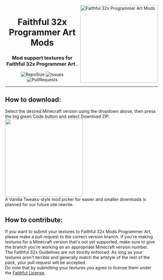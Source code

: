 <img src="https://avatars.githubusercontent.com/u/146987915?v=4" alt="Faithful 32x Programmer Art Mods" align="right" height="256px">
<div align="center">
  <h1>Faithful 32x Programmer Art Mods</h1>
  <h3>Mod support textures for Faithful 32x Programmer Art .</h3>

![RepoSize](https://img.shields.io/github/repo-size/Webaccount284/Faithful-32x-Programmer-Art-Mods-Unofficial)
![Issues](https://img.shields.io/github/issues/Webaccount284/Faithful-32x-Programmer-Art-Mods-Unofficial)
![PullRequests](https://img.shields.io/github/issues-pr/Webaccount284/Faithful-32x-Programmer-Art-Mods-Unofficial)
</div>

---

## How to download:
Select the desired Minecraft version using the dropdown above, then press the big green Code button and select Download ZIP.  
<img src="https://user-images.githubusercontent.com/75297863/163904169-6ab97237-946c-4cf2-be60-3909a464d308.png" align="center" height="256px">  
A Vanilla Tweaks-style mod picker for easier and smaller downloads is planned for our future site rewrite.

## How to contribute:
If you want to submit your textures to Faithful 32x Mods Programmer Art, please make a pull request to the correct version branch. If you're making textures for a Minecraft version that's not yet supported, make sure to give the branch you're working on an appropriate Minecraft version number.  
The Faithful 32x Guidelines are not strictly enforced. As long as your textures aren't terrible and generally match the artstyle of the rest of the pack, your pull request will be accepted.  
Do note that by submitting your textures you agree to license them under the [Faithful License](https://faithfulpack.net/license).
